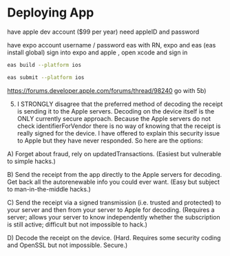 # Deploying App

have apple dev account ($99 per year)
need appleID and password

have expo account
username / password
eas
with RN, expo and eas (eas install global)
sign into expo and apple , open xcode and sign in

<!-- https://docs.expo.dev/submit/ios/ -->

```bash
eas build --platform ios
```

```bash
eas submit --platform ios
```

https://forums.developer.apple.com/forums/thread/98240
go with 5b)

5. I STRONGLY disagree that the preferred method of decoding the receipt is sending it to the Apple servers. Decoding on the device itself is the ONLY currently secure approach. Because the Apple servers do not check identifierForVendor there is no way of knowing that the receipt is really signed for the device. I have offered to explain this security issue to Apple but they have never responded. So here are the options:

A) Forget about fraud, rely on updatedTransactions. (Easiest but vulnerable to simple hacks.)

B) Send the receipt from the app directly to the Apple servers for decoding. Get back all the autorenewable info you could ever want. (Easy but subject to man-in-the-middle hacks.)

C) Send the receipt via a signed transmission (i.e. trusted and protected) to your server and then from your server to Apple for decoding. (Requires a server; allows your server to know independently whether the subscription is still active; difficult but not impossible to hack.)

D) Decode the receipt on the device. (Hard. Requires some security coding and OpenSSL but not impossible. Secure.)

